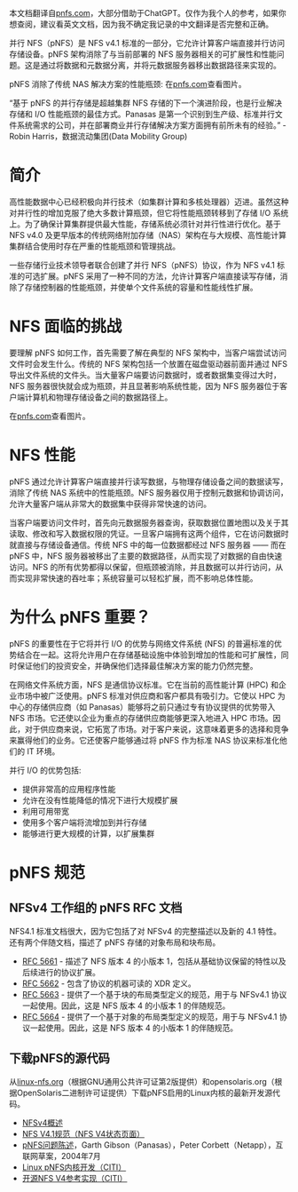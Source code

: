 本文档翻译自[pnfs.com](http://www.pnfs.com/)，大部分借助于ChatGPT。仅作为我个人的参考，如果你想查阅，建议看英文文档，因为我不确定我记录的中文翻译是否完整和正确。

并行 NFS（pNFS）是 NFS v4.1 标准的一部分，它允许计算客户端直接并行访问存储设备。pNFS 架构消除了与当前部署的 NFS 服务器相关的可扩展性和性能问题。这是通过将数据和元数据分离，并将元数据服务器移出数据路径来实现的。

pNFS 消除了传统 NAS 解决方案的性能瓶颈: 在[pnfs.com](http://www.pnfs.com/)查看图片。

“基于 pNFS 的并行存储是超越集群 NFS 存储的下一个演进阶段，也是行业解决存储和 I/O 性能瓶颈的最佳方式。Panasas 是第一个识别到生产级、标准并行文件系统需求的公司，并在部署商业并行存储解决方案方面拥有前所未有的经验。” - Robin Harris，数据流动集团(Data Mobility Group)

# 简介

高性能数据中心已经积极向并行技术（如集群计算和多核处理器）迈进。虽然这种对并行性的增加克服了绝大多数计算瓶颈，但它将性能瓶颈转移到了存储 I/O 系统上。为了确保计算集群提供最大性能，存储系统必须针对并行性进行优化。基于 NFS v4.0 及更早版本的传统网络附加存储（NAS）架构在与大规模、高性能计算集群结合使用时存在严重的性能瓶颈和管理挑战。

一些存储行业技术领导者联合创建了并行 NFS（pNFS）协议，作为 NFS v4.1 标准的可选扩展。pNFS 采用了一种不同的方法，允许计算客户端直接读写存储，消除了存储控制器的性能瓶颈，并使单个文件系统的容量和性能线性扩展。

# NFS 面临的挑战

要理解 pNFS 如何工作，首先需要了解在典型的 NFS 架构中，当客户端尝试访问文件时会发生什么。传统的 NFS 架构包括一个放置在磁盘驱动器前面并通过 NFS 导出文件系统的文件头。当大量客户端要访问数据时，或者数据集变得过大时，NFS 服务器很快就会成为瓶颈，并且显著影响系统性能，因为 NFS 服务器位于客户端计算机和物理存储设备之间的数据路径上。

在[pnfs.com](http://www.pnfs.com/)查看图片。

# NFS 性能

pNFS 通过允许计算客户端直接并行读写数据，与物理存储设备之间的数据读写，消除了传统 NAS 系统中的性能瓶颈。NFS 服务器仅用于控制元数据和协调访问，允许大量客户端从非常大的数据集中获得非常快速的访问。

当客户端要访问文件时，首先向元数据服务器查询，获取数据位置地图以及关于其读取、修改和写入数据权限的凭证。一旦客户端拥有这两个组件，它在访问数据时就直接与存储设备通信。传统 NFS 中的每一位数据都经过 NFS 服务器 —— 而在 pNFS 中，NFS 服务器被移出了主要的数据路径，从而实现了对数据的自由快速访问。NFS 的所有优势都得以保留，但瓶颈被消除，并且数据可以并行访问，从而实现非常快速的吞吐率；系统容量可以轻松扩展，而不影响总体性能。

# 为什么 pNFS 重要？

pNFS 的重要性在于它将并行 I/O 的优势与网络文件系统 (NFS) 的普遍标准的优势结合在一起。这将允许用户在存储基础设施中体验到增加的性能和可扩展性，同时保证他们的投资安全，并确保他们选择最佳解决方案的能力仍然完整。

在网络文件系统方面，NFS 是通信协议标准。它在当前的高性能计算 (HPC) 和企业市场中被广泛使用。pNFS 标准对供应商和客户都具有吸引力。它使以 HPC 为中心的存储供应商（如 Panasas）能够将之前只通过专有协议提供的优势带入 NFS 市场。它还使以企业为重点的存储供应商能够更深入地进入 HPC 市场。因此，对于供应商来说，它拓宽了市场。对于客户来说，这意味着更多的选择和竞争来赢得他们的业务。它还使客户能够通过将 pNFS 作为标准 NAS 协议来标准化他们的 IT 环境。

并行 I/O 的优势包括:

- 提供非常高的应用程序性能
- 允许在没有性能降低的情况下进行大规模扩展
- 利用可用带宽
- 使用多个客户端将流增加到并行存储
- 能够进行更大规模的计算，以扩展集群

# pNFS 规范

## NFSv4 工作组的 pNFS RFC 文档

NFS4.1 标准文档很大，因为它包括了对 NFSv4 的完整描述以及新的 4.1 特性。还有两个伴随文档，描述了 pNFS 存储的对象布局和块布局。

- [RFC 5661](https://datatracker.ietf.org/doc/html/rfc5661) - 描述了 NFS 版本 4 的小版本 1，包括从基础协议保留的特性以及后续进行的协议扩展。
- [RFC 5662](https://datatracker.ietf.org/doc/html/rfc5662) - 包含了协议的机器可读的 XDR 定义。
- [RFC 5663](https://datatracker.ietf.org/doc/html/rfc5663) - 提供了一个基于块的布局类型定义的规范，用于与 NFSv4.1 协议一起使用。因此，这是 NFS 版本 4 的小版本 1 的伴随规范。
- [RFC 5664](https://datatracker.ietf.org/doc/html/rfc5664) - 提供了一个基于对象的布局类型定义的规范，用于与 NFSv4.1 协议一起使用。因此，这是 NFS 版本 4 的小版本 1 的伴随规范。

## 下载pNFS的源代码

从[linux-nfs.org](http://wiki.linux-nfs.org/wiki/index.php/PNFS_Development_Git_tree)（根据GNU通用公共许可证第2版提供）和opensolaris.org（根据OpenSolaris二进制许可证提供）下载pNFS启用的Linux内核的最新开发源代码。

- [NFSv4概述](http://www.snia.org/sites/default/files/SNIA_An_Overview_of_NFSv4-3_0.pdf)
- [NFS V4.1规范（NFS V4状态页面）](http://tools.ietf.org/wg/nfsv4/)
- [pNFS问题陈述](http://www.pdl.cmu.edu/pNFS/archive/gibson-pnfs-problem-statement.html)，Garth Gibson（Panasas），Peter Corbett（Netapp），互联网草案，2004年7月
- [Linux pNFS内核开发（CITI）](http://www.citi.umich.edu/projects/asci/pnfs/linux/)
- [开源NFS V4参考实现（CITI）](http://www.citi.umich.edu/projects/nfsv4/)